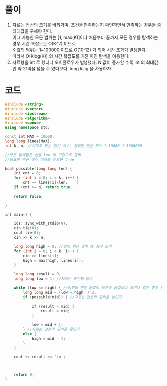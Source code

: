 # 풀이
1. 자르는 전선의 크기를 바꿔가며, 조건을 만족하는지 확인하면서 만족하는 경우들 중 최대값을 구해야 한다. <br>
이때 가능한 모든 범위는 [1, max(K)]이다.처음부터 끝까지 모든 경우를 탐색하는 경우 시간 복잡도는 O(K^2) 이므로 <br>
K 값의 범위는 1~100000 이므로 O(10^12) 가 되어 시간 초과가 발생한다.<br>
따라서 O(Klog(K)) 의 시간 복잡도를 가진 이진 탐색을 이용한다.
2. 자료형을 int 로 했더니 오버플로우가 발생했다. N 값이 증가할 수록 int 의 최대값인 약 21억을 넘을 수 있다보다. long long 을 사용하자 
 
# 코드
```cpp
#include <string>
#include <vector>
#include <iostream>
#include <algorithm>
#include <queue>
using namespace std;

const int MAX = 10000;
long long lines[MAX];
int k, n; //가지고 있는 랜선 개수, 필요한 랜선 갯수 1~10000 1~1000000

//모든 입력받은 선을 len 의 구간으로 잘라 
//필요한 랜선 갯수 이상을 얻으면 true

bool possible(long long len) {
	int cnt = 0;
	for (int i = 0; i < k; i++) {
		cnt += lines[i]/len; 	}
	if (cnt >= n) return true;
	
	return false;

}

int main() {

	ios::sync_with_stdio(0);
	cin.tie(0);
	cout.tie(0);
	cin >> k >> n;

	long long high = 0; //입력 받은 길이 중 최대 길이
	for (int i = 0; i < k; i++) {
		cin >> lines[i];
		high = max(high, lines[i]);
	}

	long long result = 0;
	long long low = 1; //자르는 전선의 길이

	while (low <= high) { //범위의 왼쪽 끝값이 오른쪽 끝값보다 크거나 같은 경우 까지 반복
		long long mid = (low + high) / 2;
		if (possible(mid)) { //자르는 전선의 길이를 늘인다
			
			if (result < mid) {
				result = mid;
			}

			low = mid + 1;
		} //자르는 전선의 길이를 줄인다
		else {
			high = mid - 1;
		}
	}

	cout << result << '\n';



	return 0;
}
```
